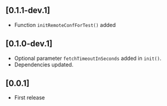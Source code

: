 ## [0.1.1-dev.1]

- Function `initRemoteConfForTest()` added

## [0.1.0-dev.1]

- Optional parameter `fetchTimeoutInSeconds` added in `init()`.
- Dependencies updated.

## [0.0.1]

- First release
